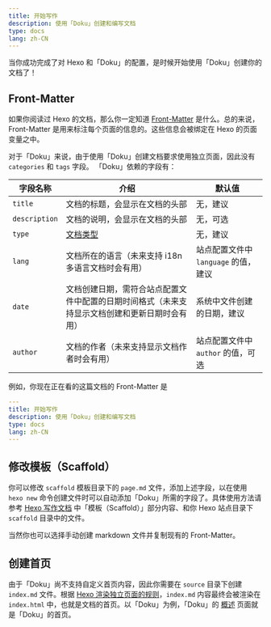 ```yaml
---
title: 开始写作
description: 使用「Doku」创建和编写文档
type: docs
lang: zh-CN
---
```


当你成功完成了对 Hexo 和「Doku」的配置，是时候开始使用「Doku」创建你的文档了！

## Front-Matter

如果你阅读过 Hexo 的文档，那么你一定知道 [Front-Matter](https://hexo.io/docs/front-matter) 是什么。总的来说，Front-Matter 是用来标注每个页面的信息的。这些信息会被绑定在 Hexo 的页面变量之中。

对于「Doku」来说，由于使用「Doku」创建文档要求使用独立页面，因此没有 `categories` 和 `tags` 字段。
「Doku」依赖的字段有：

| 字段名称 | 介绍 | 默认值 |
| --- | --- | --- |
| `title` | 文档的标题，会显示在文档的头部 | 无，建议 |
| `description` | 文档的说明，会显示在文档的头部 | 无，可选 |
| `type` | [文档类型](/learn.html#文档类型) | 无，建议 |
| `lang` | 文档所在的语言（未来支持 i18n 多语言文档时会有用） | 站点配置文件中 `language` 的值，建议 |
| `date` | 文档创建日期，需符合站点配置文件中配置的日期时间格式（未来支持显示文档创建和更新日期时会有用） | 系统中文件创建的日期，建议 |
| `author` | 文档的作者（未来支持显示文档作者时会有用）| 站点配置文件中 `author` 的值，可选 |

例如，你现在正在看的这篇文档的 Front-Matter 是

```yaml
---
title: 开始写作
description: 使用「Doku」创建和编写文档
type: docs
lang: zh-CN
---
```

## 修改模板（Scaffold）

你可以修改 `scaffold` 模板目录下的 `page.md` 文件，添加上述字段，以在使用 `hexo new` 命令创建文件时可以自动添加「Doku」所需的字段了。具体使用方法请参考 [Hexo 写作文档](https://hexo.io/docs/writing) 中「模板（Scaffold）」部分内容、和你 Hexo 站点目录下 `scaffold` 目录中的文件。

当然你也可以选择手动创建 markdown 文件并复制现有的 Front-Matter。

## 创建首页

由于「Doku」尚不支持自定义首页内容，因此你需要在 `source` 目录下创建 `index.md` 文件。根据 [Hexo 渲染独立页面的规则](/learn.html#独立页面的-URL)，`index.md` 内容最终会被渲染在 `index.html` 中，也就是文档的首页。以「Doku」为例，「Doku」的 [概述](/) 页面就是「Doku」的首页。
